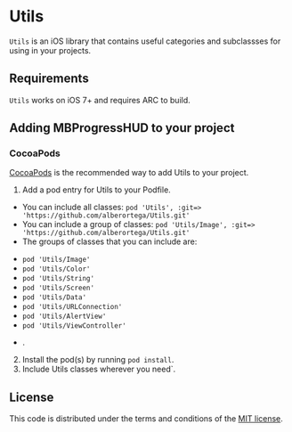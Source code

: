 # Utils

`Utils` is an iOS library that contains useful categories and subclassses for using in your projects.

## Requirements

`Utils` works on iOS 7+ and requires ARC to build.

## Adding MBProgressHUD to your project

### CocoaPods

[CocoaPods](http://cocoapods.org) is the recommended way to add Utils to your project.

1. Add a pod entry for Utils to your Podfile.
  - You can include all classes: `pod 'Utils', :git=> 'https://github.com/alberortega/Utils.git'`
  - You can include a group of classes: `pod 'Utils/Image', :git=> 'https://github.com/alberortega/Utils.git'`
  - The groups of classes that you can include are: 
  * `pod 'Utils/Image'`
  * `pod 'Utils/Color'`
  * `pod 'Utils/String'`
  * `pod 'Utils/Screen'`
  * `pod 'Utils/Data'`
  * `pod 'Utils/URLConnection'`
  * `pod 'Utils/AlertView'`
  * `pod 'Utils/ViewController'`
  - .

2. Install the pod(s) by running `pod install`.
3. Include Utils classes wherever you need`.

## License

This code is distributed under the terms and conditions of the [MIT license](LICENSE).
